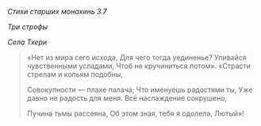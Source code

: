 *Стихи старших монахинь 3\.7*

*Три строфы*

*Села Тхери*

> «Нет из мира сего исхода,
> Для чего тогда уединенье?
> Упивайся чувственными усладами,
> Чтоб не кручиниться потом»\.
> «Страсти стрелам и копьям подобны,
>
> Совокупности — плахе палача;
> Что именуешь радостями ты,
> Уже давно не радость для меня\.
> Всё наслаждение сокрушено,
>
> Пучина тьмы рассеяна,
> Об этом зная, тебя я одолела, Лютый»\!
